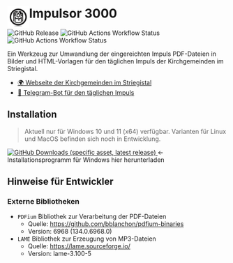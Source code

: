 # Impulsor 3000 <img src="imgs/logo.png" width="50" align="left" /> 

![GitHub Release](https://img.shields.io/github/v/release/WilaHD/Impulsor-3000?label=release%20version)
![GitHub Actions Workflow Status](https://img.shields.io/github/actions/workflow/status/WilaHD/Impulsor-3000/.github%2Fworkflows%2Frelease.yml?label=build%20release)
![GitHub Actions Workflow Status](https://img.shields.io/github/actions/workflow/status/WilaHD/Impulsor-3000/.github%2Fworkflows%2Frust.yml?label=build%20rust)



Ein Werkzeug zur Umwandlung der eingereichten Impuls PDF-Dateien in Bilder und HTML-Vorlagen für den täglichen Impuls der Kirchgemeinden im Striegistal.

- [:earth_africa: Webseite der Kirchgemeinden im Striegistal](https://kirchgemeinden-im-striegistal.de/)
- [:newspaper: Telegram-Bot für den täglichen Impuls](https://t.me/tagesimpuls_bot)


## Installation
> Aktuell nur für Windows 10 und 11 (x64) verfügbar. Varianten für Linux und MacOS befinden sich noch in Entwicklung.

[![GitHub Downloads (specific asset, latest release)](https://img.shields.io/github/downloads/WilaHD/Impulsor-3000/latest/%20Impulsor-3000_Installer.exe%20?label=Download%20Windows&color=blue)
](https://github.com/wilahd/Impulsor-3000/releases/latest/download/Impulsor-3000_Installer.exe) &larr; Installationsprogramm für Windows hier herunterladen


## Hinweise für Entwickler

### Externe Bibliotheken
- `PDFium` Bibliothek zur Verarbeitung der PDF-Dateien
    - Quelle: https://github.com/bblanchon/pdfium-binaries
    - Version: 6968 (134.0.6968.0)
- `LAME` Bibliothek zur Erzeugung von MP3-Dateien
    - Quelle: https://lame.sourceforge.io/
    - Version: lame-3.100-5
